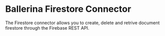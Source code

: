 # Ballerina Firestore Connector
The Firestore connector allows you to create, delete and retrive document firestore through the Firebase REST API.